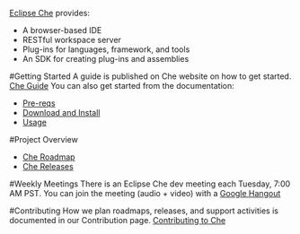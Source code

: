 [Eclipse Che](https://www.eclipse.org/che/) provides:
* A browser-based IDE
* RESTful workspace server
* Plug-ins for languages, framework, and tools
* An SDK for creating plug-ins and assemblies

#Getting Started
A guide is published on Che website on how to get started. [Che Guide](https://www.eclipse.org/che/getting-started/)
You can also get started from the documentation:
* [Pre-reqs](https://eclipse-che.readme.io/docs/install-pre-reqs)
* [Download and Install](https://www.eclipse.org/che/download/)
* [Usage](https://eclipse-che.readme.io/docs/usage)

#Project Overview
* [Che Roadmap](https://github.com/eclipse/che/wiki/Che-Roadmap)
* [Che Releases](https://projects.eclipse.org/projects/ecd.che/releases)

#Weekly Meetings
There is an Eclipse Che dev meeting each Tuesday, 7:00 AM PST. You can join the meeting (audio + video) with a [Google Hangout](https://plus.google.com/hangouts/_/calendar/dGpld2VsbEBjb2RlbnZ5LmNvbQ.71adb2mo2df03665thciiph0p0?authuser=0)

#Contributing
How we plan roadmaps, releases, and support activities is documented in our Contribution page. [Contributing to Che](https://github.com/eclipse/che/blob/master/CONTRIBUTING.md)
